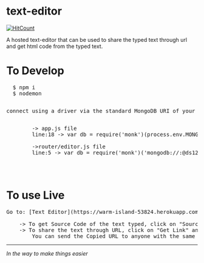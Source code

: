 # text-editor
[![HitCount](http://hits.dwyl.io/sudonitesh/text-editor.svg)](http://hits.dwyl.io/sudonitesh/text-editor)

A hosted text-editor that can be used to share the typed text through url and get html code from the typed text. 

# To Develop 
<pre>
  $ npm i
  $ nodemon
  <p>connect using a driver via the standard MongoDB URI of your own from mlab or use locally</p>
        -> app.js file
        line:18 -> var db = require('monk')(process.env.MONGODB_URI || 'mongodb://<dbuser>:<dbpassword>@ds129321.mlab.com:29321/collection-name');
        
        ->router/editor.js file
        line:5 -> var db = require('monk')('mongodb://<dbuser>:<dbpassword>@ds129321.mlab.com:29321/collection-name');      

        

</pre>

# To use Live 
<pre>
Go to: [Text Editor](https://warm-island-53824.herokuapp.com/)
    
    -> To get Source Code of the text typed, click on "Source" button.
    -> To share the text through URL, click on "Get Link" and "Copy to Clipboard" on Redirected page. 
        You can send the Copied URL to anyone with the same formatting... 
</pre>
*********
*In the way to make things easier*

